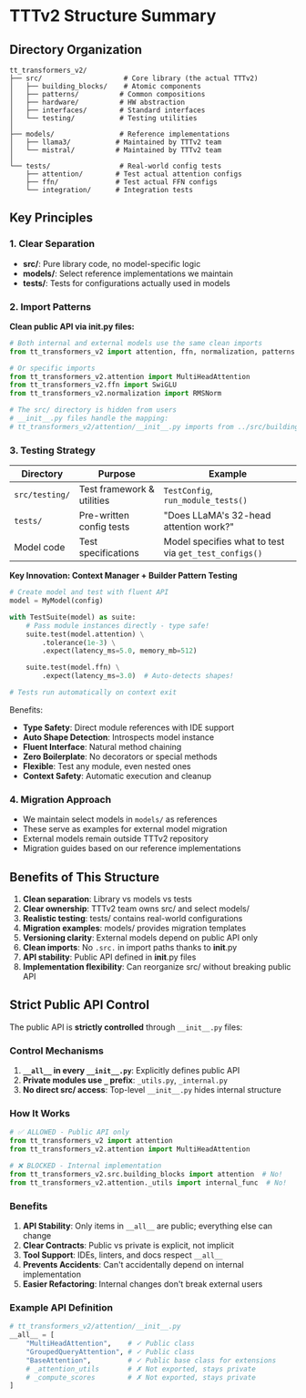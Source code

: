# TTTv2 Structure Summary

## Directory Organization

```
tt_transformers_v2/
├── src/                    # Core library (the actual TTTv2)
│   ├── building_blocks/    # Atomic components
│   ├── patterns/          # Common compositions
│   ├── hardware/          # HW abstraction
│   ├── interfaces/        # Standard interfaces
│   └── testing/           # Testing utilities
│
├── models/                # Reference implementations
│   ├── llama3/           # Maintained by TTTv2 team
│   └── mistral/          # Maintained by TTTv2 team
│
└── tests/                 # Real-world config tests
    ├── attention/        # Test actual attention configs
    ├── ffn/              # Test actual FFN configs
    └── integration/      # Integration tests
```

## Key Principles

### 1. Clear Separation
- **src/**: Pure library code, no model-specific logic
- **models/**: Select reference implementations we maintain
- **tests/**: Tests for configurations actually used in models

### 2. Import Patterns

**Clean public API via __init__.py files:**
```python
# Both internal and external models use the same clean imports
from tt_transformers_v2 import attention, ffn, normalization, patterns

# Or specific imports
from tt_transformers_v2.attention import MultiHeadAttention
from tt_transformers_v2.ffn import SwiGLU
from tt_transformers_v2.normalization import RMSNorm

# The src/ directory is hidden from users
# __init__.py files handle the mapping:
# tt_transformers_v2/attention/__init__.py imports from ../src/building_blocks/attention/
```

### 3. Testing Strategy

| Directory | Purpose | Example |
|-----------|---------|---------|
| `src/testing/` | Test framework & utilities | `TestConfig`, `run_module_tests()` |
| `tests/` | Pre-written config tests | "Does LLaMA's 32-head attention work?" |
| Model code | Test specifications | Model specifies what to test via `get_test_configs()` |

**Key Innovation: Context Manager + Builder Pattern Testing**
```python
# Create model and test with fluent API
model = MyModel(config)

with TestSuite(model) as suite:
    # Pass module instances directly - type safe!
    suite.test(model.attention) \
        .tolerance(1e-3) \
        .expect(latency_ms=5.0, memory_mb=512)

    suite.test(model.ffn) \
        .expect(latency_ms=3.0)  # Auto-detects shapes!

# Tests run automatically on context exit
```

Benefits:
- **Type Safety**: Direct module references with IDE support
- **Auto Shape Detection**: Introspects model instance
- **Fluent Interface**: Natural method chaining
- **Zero Boilerplate**: No decorators or special methods
- **Flexible**: Test any module, even nested ones
- **Context Safety**: Automatic execution and cleanup

### 4. Migration Approach

- We maintain select models in `models/` as references
- These serve as examples for external model migration
- External models remain outside TTTv2 repository
- Migration guides based on our reference implementations

## Benefits of This Structure

1. **Clean separation**: Library vs models vs tests
2. **Clear ownership**: TTTv2 team owns src/ and select models/
3. **Realistic testing**: tests/ contains real-world configurations
4. **Migration examples**: models/ provides migration templates
5. **Versioning clarity**: External models depend on public API only
6. **Clean imports**: No `.src.` in import paths thanks to __init__.py
7. **API stability**: Public API defined in __init__.py files
8. **Implementation flexibility**: Can reorganize src/ without breaking public API

## Strict Public API Control

The public API is **strictly controlled** through `__init__.py` files:

### Control Mechanisms

1. **`__all__` in every `__init__.py`**: Explicitly defines public API
2. **Private modules use `_` prefix**: `_utils.py`, `_internal.py`
3. **No direct src/ access**: Top-level `__init__.py` hides internal structure

### How It Works

```python
# ✅ ALLOWED - Public API only
from tt_transformers_v2 import attention
from tt_transformers_v2.attention import MultiHeadAttention

# ❌ BLOCKED - Internal implementation
from tt_transformers_v2.src.building_blocks import attention  # No!
from tt_transformers_v2.attention._utils import internal_func  # No!
```

### Benefits

1. **API Stability**: Only items in `__all__` are public; everything else can change
2. **Clear Contracts**: Public vs private is explicit, not implicit
3. **Tool Support**: IDEs, linters, and docs respect `__all__`
4. **Prevents Accidents**: Can't accidentally depend on internal implementation
5. **Easier Refactoring**: Internal changes don't break external users

### Example API Definition

```python
# tt_transformers_v2/attention/__init__.py
__all__ = [
    "MultiHeadAttention",    # ✓ Public class
    "GroupedQueryAttention", # ✓ Public class
    "BaseAttention",         # ✓ Public base class for extensions
    # _attention_utils       # ✗ Not exported, stays private
    # _compute_scores        # ✗ Not exported, stays private
]
```

